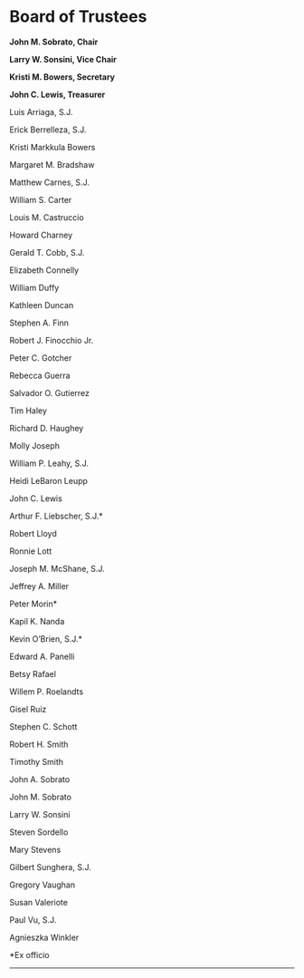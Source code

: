 # Board of Trustees

**John M. Sobrato, Chair**

**Larry W. Sonsini, Vice Chair**

**Kristi M. Bowers, Secretary**

**John C. Lewis, Treasurer**  
  
Luis Arriaga, S.J.

Erick Berrelleza, S.J.

Kristi Markkula Bowers

Margaret M. Bradshaw

Matthew Carnes, S.J.

William S. Carter

Louis M. Castruccio

Howard Charney

Gerald T. Cobb, S.J.

Elizabeth Connelly

William Duffy

Kathleen Duncan

Stephen A. Finn

Robert J. Finocchio Jr.

Peter C. Gotcher

Rebecca Guerra

Salvador O. Gutierrez

Tim Haley

Richard D. Haughey

Molly Joseph

William P. Leahy, S.J.

Heidi LeBaron Leupp

John C. Lewis

Arthur F. Liebscher, S.J.\*

Robert Lloyd

Ronnie Lott

Joseph M. McShane, S.J.

Jeffrey A. Miller

Peter Morin\*

Kapil K. Nanda

Kevin O’Brien, S.J.\*

Edward A. Panelli

Betsy Rafael

Willem P. Roelandts

Gisel Ruiz

Stephen C. Schott

Robert H. Smith

Timothy Smith

John A. Sobrato

John M. Sobrato

Larry W. Sonsini

Steven Sordello

Mary Stevens

Gilbert Sunghera, S.J.

Gregory Vaughan

Susan Valeriote

Paul Vu, S.J.

Agnieszka Winkler  


\*Ex officio  
****

